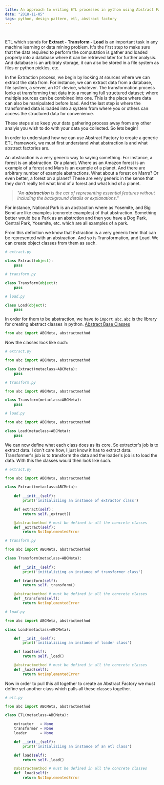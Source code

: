 ```yaml
---
title: An approach to writing ETL processes in python using Abstract Factory
date: "2018-11-05"
tags: python, design pattern, etl, abstract factory
---
```


<br>

ETL which stands for <strong>Extract - Transform - Load</strong> is an important task in any machine learning or data mining problem. It's the first step to make sure that the data required to perform the computation is gather and loaded properly into a database where it can be retrieved later for further analysis. And database is an arbitraty storage, it can also be stored in a file system as files or python pickles, etc. 

In the Extraction process, we begin by looking at sources where we can extract the data from. For instance, we can extract data from a database, file system, a server, an IOT device, whatever. The transformation process looks at transforming that data into a meaning full structured dataset; where multiple sources can be combined into one. This is the place where data can also be manipulated before load. And the last step is where the transformed data is loaded into a system from where you or others can access the structured data for convenience. 

These steps also keep your data gathering process away from any other analyis you wish to do with your data you collected. So lets begin!

In order to understand how we can use Abstract Factory to create a generic ETL framework, we must first understand what abstraction is and what abstract factories are. 

An abstraction is a very generic way to saying something. For instance, a forest is an abstraction. Or a planet. Where as an Amazon forest is an example of a forest and Mars is an example of a planet. And there are arbitrary number of example abstractions. What about a forest on Marrs? Or even better, a forest on a planet? These are very generic in the sense that they don't really tell what kind of a forest and what kind of a planet.

> *"An <strong>abstraction</strong> is the act of representing essential features without including the background details or explanations."*

For instance, National Park is an abstraction where as Yosemite, and Big Bend are like examples (concrete examples) of that abstraction. Something better would be a Park as an abstrction and then you have a Dog Park, Central Park, Yosemite, etc. which are all examples of a park.

From this definition we know that Extraction is a very generic term that can be represented with an abstraction. And so is Transformation, and Load. We can create object classes from them as such.

```python
# extract.py

class Extract(object):
    pass
```

```python
# transform.py

class Transform(object):
    pass
```

```python
# load.py

class Load(object):
    pass
```

In order for them to be abstraction, we have to `import abc`. `abc` is the library for creating abstract classes in python. [Abstract Base Classes](https://docs.python.org/3.7/library/abc.html)


```python
from abc import ABCMeta, abstractmethod
```

Now the classes look like such:

```python
# extract.py

from abc import ABCMeta, abstractmethod

class Extract(metaclass=ABCMeta):
    pass
```

```python
# transform.py

from abc import ABCMeta, abstractmethod

class Transform(metaclass=ABCMeta):
    pass
```

```python
# load.py

from abc import ABCMeta, abstractmethod

class Load(metaclass=ABCMeta):
    pass
```

We can now define what each class does as its core. So extractor's job is to extract data. I don't care how, I just know it has to extract data. Transformer's job is to transform the data and the loader's job is to load the data. With this the classes would then look like such.


```python
# extract.py

from abc import ABCMeta, abstractmethod

class Extract(metaclass=ABCMeta):
    
    def __init__(self):
        print('initializiing an instance of extractor class')

    def extract(self):
        return self._extract()

    @abstractmethod # must be defined in all the concrete classes
    def _extract(self):
        return NotImplementedError

```

```python
# transform.py

from abc import ABCMeta, abstractmethod

class Transform(metaclass=ABCMeta):
    
    def __init__(self):
        print('initializiing an instance of transformer class')

    def transform(self):
        return self._transform()

    @abstractmethod # must be defined in all the concrete classes
    def _transform(self):
        return NotImplementedError

```

```python
# load.py

from abc import ABCMeta, abstractmethod

class Load(metaclass=ABCMeta):

    def __init__(self):
        print('initializiing an instance of loader class')

    def load(self):
        return self._load()

    @abstractmethod # must be defined in all the concrete classes
    def _load(self):
        return NotImplementedError

```

Now in order to pull this all together to create an Abstract Factory we must define yet another class which pulls all these classes together. 

```python
# etl.py

from abc import ABCMeta, abstractmethod

class ETL(metaclass=ABCMeta):

    extractor   = None
    transformer = None
    loader      = None

    def __init__(self):
        print('initializiing an instance of an etl class')

    def load(self):
        return self._load()

    @abstractmethod # must be defined in all the concrete classes
    def _load(self):
        return NotImplementedError

```